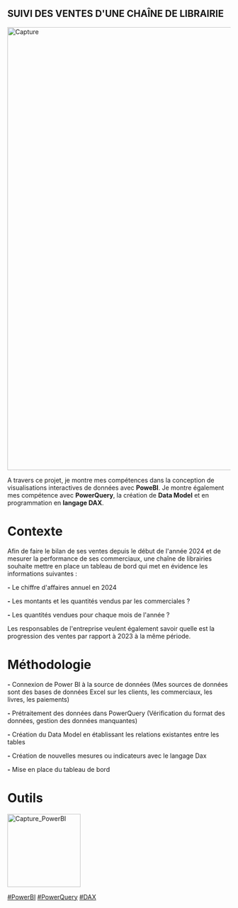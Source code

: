 
## SUIVI DES VENTES D'UNE CHAÎNE DE LIBRAIRIE
<img width="1000" alt="Capture" src="https://github.com/user-attachments/assets/69be2a16-88c2-4c1a-90ae-83837565c9d8">


A travers ce projet, je montre mes compétences dans la conception de visualisations interactives de données avec **PoweBI**. Je montre également mes compétence avec **PowerQuery**, la création de **Data Model** et en programmation en **langage DAX**.

# Contexte

Afin de faire le bilan de ses ventes depuis le début de l'année 2024 et de mesurer la performance de ses commerciaux, une chaîne de librairies souhaite mettre en place un tableau de bord qui met en évidence les informations suivantes :

**-** Le chiffre d'affaires annuel en 2024  

**-** Les montants et les quantités vendus par les commerciales ? 

**-** Les quantités vendues pour chaque mois de l'année ? 

Les responsables de l'entreprise veulent également savoir quelle est la progression des ventes par rapport à 2023 à la même période.

# Méthodologie

**-** Connexion de Power BI à la source de données (Mes sources de données sont des bases de données Excel sur les clients, les commerciaux, les livres, les paiements)

**-** Prétraitement des données dans PowerQuery (Vérification du format des données, gestion des données manquantes)

**-** Création du Data Model en établissant les relations existantes entre les tables 

**-** Création de nouvelles mesures ou indicateurs avec le langage Dax

**-** Mise en place du tableau de bord


# Outils

<img width="165" alt="Capture_PowerBI" src="https://github.com/Djamel-yod/Power-BI--Segmentation-des-ventes/assets/60408184/f5cb5c53-8158-4943-9eb2-06b6252d9515">




<a href="#">#PowerBI</a>
<a href="#">#PowerQuery</a>
<a href="#"> #DAX </a>




